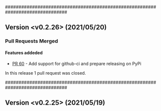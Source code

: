 ###############################################################################
## Version <v0.2.26> (2021/05/20)


### Pull Requests Merged

#### Features addeded

* [PR 60](https://github.com/foua-pps/level1c4pps/pull/60) - Add support for github-ci and prepare releasing on PyPi

In this release 1 pull request was closed.

###############################################################################

## Version <v0.2.25> (2021/05/19)

